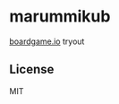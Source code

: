 # marummikub

[boardgame.io][boardgame.io] tryout

[boardgame.io]: https://github.com/google/boardgame.io

## License

MIT

